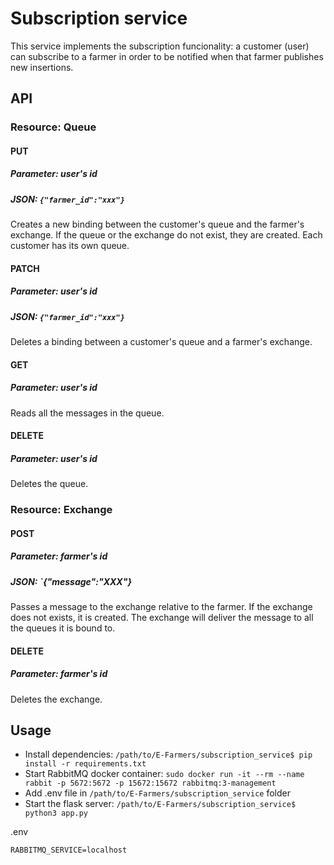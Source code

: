 # Subscription service

This service implements the subscription funcionality: a customer (user) can subscribe to a farmer in order to be notified when that farmer publishes new insertions.

## API

### Resource: Queue
#### PUT
##### Parameter: user's id
##### JSON: `{"farmer_id":"xxx"}`
Creates a new binding between the customer's queue and the farmer's exchange. If the queue or the exchange do not exist, they are created. Each customer has its own queue.

#### PATCH
##### Parameter: user's id
##### JSON: `{"farmer_id":"xxx"}`
Deletes a binding between a customer's queue and a farmer's exchange.

#### GET
##### Parameter: user's id
Reads all the messages in the queue.

#### DELETE
##### Parameter: user's id
Deletes the queue.

### Resource: Exchange

#### POST
##### Parameter: farmer's id
##### JSON: `{"message":"XXX"}
Passes a message to the exchange relative to the farmer. If the exchange does not exists, it is created. The exchange will deliver the message to all the queues it is bound to.

#### DELETE
##### Parameter: farmer's id
Deletes the exchange.

## Usage
- Install dependencies: `/path/to/E-Farmers/subscription_service$ pip install -r requirements.txt`
- Start RabbitMQ docker container: `sudo docker run -it --rm --name rabbit -p 5672:5672 -p 15672:15672 rabbitmq:3-management` 
- Add .env file in `/path/to/E-Farmers/subscription_service` folder 
- Start the flask server: `/path/to/E-Farmers/subscription_service$ python3 app.py`

.env 
```
RABBITMQ_SERVICE=localhost
```